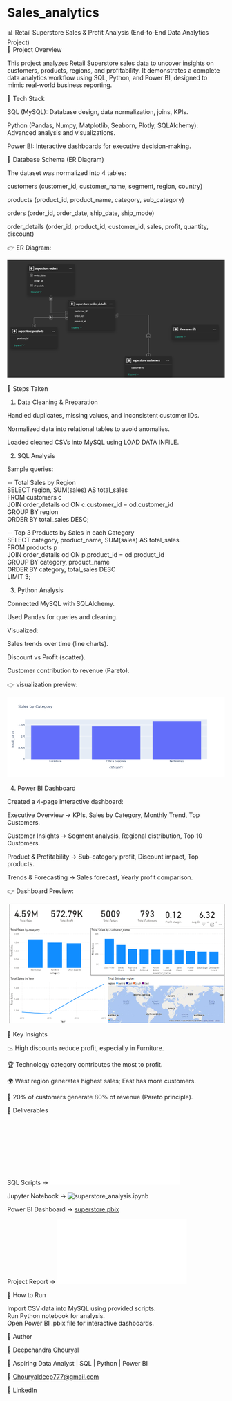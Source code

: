 # Sales_analytics
📊 Retail Superstore Sales & Profit Analysis (End-to-End Data Analytics Project)<br>
🔹 Project Overview

This project analyzes Retail Superstore sales data to uncover insights on customers, products, regions, and profitability.
It demonstrates a complete data analytics workflow using SQL, Python, and Power BI, designed to mimic real-world business reporting.

🔹 Tech Stack

SQL (MySQL): Database design, data normalization, joins, KPIs.

Python (Pandas, Numpy, Matplotlib, Seaborn, Plotly, SQLAlchemy): Advanced analysis and visualizations.

Power BI: Interactive dashboards for executive decision-making.

🔹 Database Schema (ER Diagram)

The dataset was normalized into 4 tables:

customers (customer_id, customer_name, segment, region, country)

products (product_id, product_name, category, sub_category)

orders (order_id, order_date, ship_date, ship_mode)

order_details (order_id, product_id, customer_id, sales, profit, quantity, discount)

👉 ER Diagram:

![ER Diagram](images/my-er-diagram.png)

🔹 Steps Taken
1. Data Cleaning & Preparation

Handled duplicates, missing values, and inconsistent customer IDs.

Normalized data into relational tables to avoid anomalies.

Loaded cleaned CSVs into MySQL using LOAD DATA INFILE.

2. SQL Analysis

Sample queries:

-- Total Sales by Region<br>
SELECT region, SUM(sales) AS total_sales<br>
FROM customers c<br>
JOIN order_details od ON c.customer_id = od.customer_id<br>
GROUP BY region<br>
ORDER BY total_sales DESC;

-- Top 3 Products by Sales in each Category<br>
SELECT category, product_name, SUM(sales) AS total_sales<br>
FROM products p<br>
JOIN order_details od ON p.product_id = od.product_id<br>
GROUP BY category, product_name<br>
ORDER BY category, total_sales DESC<br>
LIMIT 3;

3. Python Analysis

Connected MySQL with SQLAlchemy.

Used Pandas for queries and cleaning.

Visualized:

Sales trends over time (line charts).

Discount vs Profit (scatter).

Customer contribution to revenue (Pareto).

👉  visualization preview:

![visualization](images/pre_visu.png)

4. Power BI Dashboard

Created a 4-page interactive dashboard:

Executive Overview → KPIs, Sales by Category, Monthly Trend, Top Customers.

Customer Insights → Segment analysis, Regional distribution, Top 10 Customers.

Product & Profitability → Sub-category profit, Discount impact, Top products.

Trends & Forecasting → Sales forecast, Yearly profit comparison.

👉 Dashboard Preview:

![dashboard](images/pre_dash.png)


🔹 Key Insights

📉 High discounts reduce profit, especially in Furniture.

🏆 Technology category contributes the most to profit.

🌍 West region generates highest sales; East has more customers.

👥 20% of customers generate 80% of revenue (Pareto principle).


🔹 Deliverables

SQL Scripts → ![queries.sql](sql/queries.sql) <br>

Jupyter Notebook → ![superstore_analysis.ipynb](notebooks/superstore_analysis.ipynb) <br>

Power BI Dashboard → [superstore.pbix](dashboard/superstore.pbix) <br>

Project Report → ![report.pdf](docs/report.pdf)


🔹 How to Run

Import CSV data into MySQL using provided scripts.<br>
Run Python notebook for analysis.<br>
Open Power BI .pbix file for interactive dashboards.<br>

🔹 Author

👤 Deepchandra Chouryal<br>

💼 Aspiring Data Analyst | SQL | Python | Power BI<br>

📧 Chouryaldeep777@gmail.com<br>

🔗 LinkedIn
